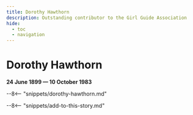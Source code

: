 ```yaml
---
title: Dorothy Hawthorn
description: Outstanding contributor to the Girl Guide Association
hide:
  - toc
  - navigation 
---
```


# Dorothy Hawthorn

**24 June 1899 — 10 October 1983**

<!-- From graveside information sign -->

--8<-- "snippets/dorothy-hawthorn.md"

--8<-- "snippets/add-to-this-story.md"

<!--
born 24/06/1899 https://www.familyhistory.bdm.qld.gov.au/details/60643da7389f1d308a5d31dc6ccae110532cd58e7b8cbc73b93136d7555bbfe0 
died 10/10/1983 https://www.familyhistory.bdm.qld.gov.au/details/0666838a5967fb30f077d827716707b4512a44e60f9bbf748438f5a03b104f30

-->